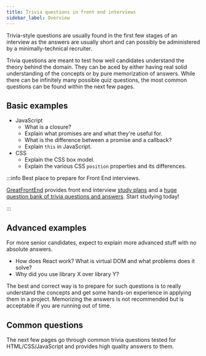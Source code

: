 ```yaml
---
title: Trivia questions in front end interviews
sidebar_label: Overview
---
```


Trivia-style questions are usually found in the first few stages of an interview as the answers are usually short and can possibly be administered by a minimally-technical recruiter.

Trivia questions are meant to test how well candidates understand the theory behind the domain. They can be aced by either having real solid understanding of the concepts or by pure memorization of answers. While there can be infinitely many possible quiz questions, the most common questions can be found within the next few pages.

## Basic examples

- JavaScript
  - What is a closure?
  - Explain what promises are and what they're useful for.
  - What is the difference between a promise and a callback?
  - Explain `this` in JavaScript.
- CSS
  - Explain the CSS box model.
  - Explain the various CSS `position` properties and its differences.

:::info Best place to prepare for Front End interviews.

[GreatFrontEnd](https://www.greatfrontend.com/?fpr=frontendinterviewhandbook) provides front end interview [study plans](https://www.greatfrontend.com/get-started?fpr=frontendinterviewhandbook) and a [huge question bank of trivia questions and answers](https://www.greatfrontend.com/prepare/quiz?fpr=frontendinterviewhandbook). Start studying today!

:::

## Advanced examples

For more senior candidates, expect to explain more advanced stuff with no absolute answers.

- How does React work? What is virtual DOM and what problems does it solve?
- Why did you use library X over library Y?

The best and correct way is to prepare for such questions is to really understand the concepts and get some hands-on experience in applying them in a project. Memorizing the answers is not recommended but is acceptable if you are running out of time.

## Common questions

The next few pages go through common trivia questions tested for HTML/CSS/JavaScript and provides high quality answers to them.
